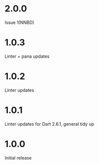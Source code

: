 # 2.0.0
Issue 1(NNBD) 

# 1.0.3
Linter + pana updates

# 1.0.2
Linter updates

# 1.0.1
Linter updates for Dart 2.6.1, general tidy up

# 1.0.0
Initial release